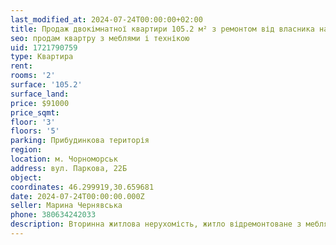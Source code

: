```yaml
---
last_modified_at: 2024-07-24T00:00:00+02:00
title: Продаж двокімнатної квартири 105.2 м² з ремонтом від власника на Парковій
seo: продам квартру з меблями і технікою
uid: 1721790759
type: Квартира
rent:
rooms: '2'
surface: '105.2'
surface_land:
price: $91000
price_sqmt:
floor: '3'
floors: '5'
parking: Прибудинкова територія
region:
location: м. Чорноморськ
address: вул. Паркова, 22Б
object:
coordinates: 46.299919,30.659681
date: 2024-07-24T00:00:00.000Z
seller: Марина Чернявська
phone: 380634242033
description: Вторинна житлова нерухомість, житло відремонтоване з меблями і технікою, придатне і готове для проживання
---
```

